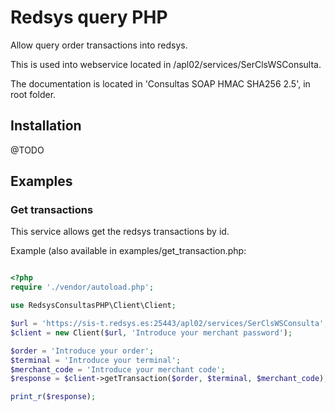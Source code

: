 # Redsys query PHP

Allow query order transactions into redsys.

This is used into webservice located in /apl02/services/SerClsWSConsulta.

The documentation is located in 'Consultas SOAP HMAC SHA256 2.5', in root folder.

## Installation

@TODO

## Examples

### Get transactions
This service allows get the redsys transactions by id. 

Example (also available in examples/get_transaction.php:


```php

<?php
require './vendor/autoload.php';

use RedsysConsultasPHP\Client\Client;

$url = 'https://sis-t.redsys.es:25443/apl02/services/SerClsWSConsulta';
$client = new Client($url, 'Introduce your merchant password');

$order = 'Introduce your order';
$terminal = 'Introduce your terminal';
$merchant_code = 'Introduce your merchant code';
$response = $client->getTransaction($order, $terminal, $merchant_code);

print_r($response);

```